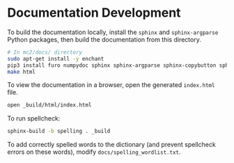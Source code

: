 # Documentation Development

To build the documentation locally, install the `sphinx` and `sphinx-argparse` Python packages, then build the documentation from this directory.

```sh
# In mc2/docs/ directory
sudo apt-get install -y enchant
pip3 install furo numpydoc sphinx sphinx-argparse sphinx-copybutton sphinxcontrib-spelling
make html
```

To view the documentation in a browser, open the generated `index.html` file.

```sh
open _build/html/index.html
```

To run spellcheck:

```sh
sphinx-build -b spelling . _build
```
To add correctly spelled words to the dictionary (and prevent spellcheck errors on these words), modify `docs/spelling_wordlist.txt`.
